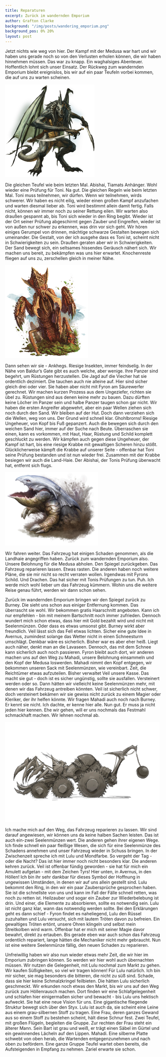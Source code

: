 ```yaml
---
title: Reparaturen
excerpt: Zurück im wandernden Emporium
author: Grafton Clarke
background: "/img/posts/wandering_emporium.png"
background_pos: 0% 20%
layout: post
---
```


Jetzt nichts wie weg von hier. Der Kampf mit der Medusa war hart und wir haben
uns gerade noch so von den Verlusten erholen können, die wir haben hinnehmen
müssen. Das war zu knapp. Ein waghalsiges Abenteuer. Hoffentlich lohnt sich
unser Einsatz. Der Rückweg zum wandernden Emporium bleibt ereignislos, bis wir
auf ein paar Teufeln vorbei kommen, die auf uns zu warten scheinen.

![Abishai](/img/posts/abishai2.png)

Die gleichen Teufel wie beim letzten Mal. Abishai, Tiamats Anhänger. Wohl
wieder eine Prüfung für Toni. Na gut. Die gleichen Regeln wie beim letzten Mal.
Toni muss teilnehmen, wir dürfen. Wenn wir teilnehmen, wirds schwerer. Wir
haben es nicht eilig, wieder einen großen Kampf anzufachen und warten diesmal
lieber ab. Toni wird bestimmt allein damit fertig. Falls nicht, können wir
immer noch zu seiner Rettung eilen. Wir warten also draußen gespannt ab, bis
Toni sich wieder in den Ring begibt. Wieder ist der Ort seiner Prüfung
abgeschirmt gegen Zauber und Eingreifen, wieder ist von außen nur schwer zu
erkennen, was drin vor sich geht. Wir hören einiges Gerumpel von drinnen,
mächtige schwarze Gestalten bewegen sich umeinander. Die Gestalt, von der ich
ausgehe dass es Toni ist, scheint nicht in Schwierigkeiten zu sein. Draußen
geraten aber wir in Schwierigkeiten. Der Sand bewegt sich, ein seltsames
hissendes Geräusch nähert sich. Wir machen uns bereit, zu bekämpfen was uns
hier erwartet. Knochenreste fliegen auf uns zu, zerschellen gleich in meiner
Nähe.


![Ankheg](/img/posts/ankheg.png)

Dann sehen wir sie - Ankhegs. Riesige Insekten, immer feindselig. In der Nähe
von Baldur’s Gate gibt es auch welche, aber wenige. Ihre Panzer sind begehrt,
um Rüstungen herzustellen. Die Jagd auf die Viecher hat sie ordentlich
dezimiert. Die tauchen auch nie alleine auf. Hier sind sicher gleich drei oder
vier. Sie haben aber nicht mit Fyron am Säurewerfer gerechnet. Wir machen
kurzen Prozess aus dem Ungeziefer, richten sie übel zu. Rüstungen sind aus
denen keine mehr zu bauen. Dazu dürften keine Löcher im Panzer sein und halbe
Panzer taugen schon gar nicht. Wir haben die ersten Angreifer abgewehrt, aber
ein paar Wellen ziehen sich noch durch den Sand. Wir bleiben auf der Hut. Doch
dann verziehen sich die Wellen, weg von uns. Der Grund wird schnell klar.
Ghohlbrorns! Riesige Ungeheuer, von Kopf bis Fuß gepanzert. Auch die bewegen
sich durch den weichen Sand hier, immer auf der Suche nach Beute. Überraschen
sie einen, kann es vorkommen, mit Haut, Haar, Rüstung und Schild komplett
geschluckt zu werden. Wir kämpfen auch gegen diese Ungeheuer, der Kampf ist
hart, bis eine riesige Krabbe mit gewaltigen Scheren hinzu stößt.
Glücklicherweise kämpft die Krabbe auf unserer Seite - offenbar hat Toni seine
Prüfung bestanden und ist nun wieder frei. Zusammen mit der Krabbe besiegen wir
auch die Land-Haie. Der Abishai, der Tonis Prüfung überwacht hat, entfernt sich
flugs.

![Land Shark](/img/posts/landshark.png)

Wir fahren weiter. Das Fahrzeug hat einigen Schaden genommen, als die Landhaie
angegriffen haben. Zurück zum wandernden Emporium also. Unsere Belohnung für
die Medusa abholen. Den Spiegel zurückgeben. Das Fahrzeug reparieren lassen.
Etwas rasten. Die anderen haben noch weitere Pläne, die sie mir nicht so recht
verraten wollen. Irgendwas mit Fyrons Schild. Und Drachen. Das hat sicher mit
Tonis Prüfungen zu tun. Puh. Ich werde mich wohl lieber um das Fahrzeug
kümmern. Wohin uns die weitere Reise genau führt, werden wir dann schon sehen.

Zurück im wandernden Emporium bringen wir den Spiegel zurück zu Burney. Die
sieht uns schon aus einiger Entfernung kommen. Das überrascht sie wohl. Wir
bekommen gratis Haarschnitt angeboten. Kann ich nur empfehlen - bin mit meinem
Bartschnitt noch immer zufrieden. Dennoch wundert mich schon etwas, dass hier
mit Gold bezahlt wird und nicht mit Seelenmünzen. Oder dass es etwas umsonst
gibt. Burney wirkt aber freundlich. Veil lässt sich das Fell etwas lichten.
Sicher eine gute Idee in Avernus, zumindest solange das Wetter nicht in einen
Schneesturm umschlägt. Denkbar wäre es sicherlich. Bisher war es aber eher
heiß. Liegt auch näher, denkt man an die Lavaseen. Dennoch, das mit dem Schnee
kann sicherlich auch noch passieren. Fyron bleibt auch dort, wir anderen machen
uns auf den Weg zu Mahadi, unsere Belohnung einsammeln und den Kopf der Medusa
loswerden. Mahadi nimmt den Kopf entgegen, wir bekommen unseren Sack mit
Seelenmünzen, wie vereinbart. Zeit, die Reichtümer etwas aufzuteilen. Bisher
verwaltet Veil unsere Kasse. Das macht sie gut - doch ist es sicher ungünstig,
sollte sie ausfallen. Versteinert werden oder so. Dann hätten wir vielleicht
keine Seelenmünzen mehr, mit denen wir das Fahrzeug antreiben könnten. Veil ist
sicherlich nicht schwer, doch versteinert bekämen wir sie gewiss nicht zurück
zu einem Magier oder Kleriker, der ihr helfen könnte. Wir fragen Mahadi auch
noch nach Burney. Er kennt sie nicht. Ich dachte, er kenne hier alle. Nun gut.
Er muss ja nicht jeden hier kennen. Ehe wir gehen, will er uns nochmals das
Festmahl schmackhaft machen. Wir lehnen nochmal ab.

![War Machine](/img/posts/warmachine.png)

Ich mache mich auf den Weg, das Fahrzeug reparieren zu lassen. Wir sind darauf
angewiesen, wir können uns da keine halben Sachen leisten. Das ist auch
ein-zwei Seelenmünzen wert. Die anderen gehen ihrer eigenen Wege. Ich finde
schnell ein paar fleißige Wesen, die sich für eine Seelenmünze des Schadens
annehmen  und unser Fahrzeug wieder in Schuss bringen. In der Zwischenzeit
spreche ich mit Lulu und Mondfarbe. So vergeht der Tag - oder die Nacht? Das
ist hier immer noch nicht besonders klar. Die anderen kehren zurück. Veil ist
offenbar fündig geworden - sie hat für mich ein Amulett aufgetan - mit dem
Zeichen Tyrs! Hier unten, in Avernus, in den Höllen! Ich bin ihr sehr dankbar
für dieses Symbol der Hoffnung in ungewissen Umständen, in denen wir auf uns
allein gestellt sind. Lulu bekommt den Ring, in den wir ein paar Zaubersprüche
gesprochen haben. Sie ist die schnellste von uns und kann im Fall der Fälle
schnell retten, was noch zu retten ist. Heilzauber und sogar ein Zauber zur
Wiederbelebung ist drin. Und einer, die Elemente zu absorbieren, sollte es
notwendig sein. Lulu ist nicht ganz klar, wann das notwendig werden sollte. Bei
den Erklärungen geht es dann schief - Fyron findet es naheliegend, Lulu den
Rüssel zuzuhalten und Lulu versucht, sich mit lautem Tröten davon zu befreien.
Ein gewaltiges Tröten ertönt, unsere Ohren klingeln und selbst mein
Streitkolben wird warm. Offenbar hat er mich mit seiner Magie davor bewahrt,
direkt zu ertauben. Bis gerade eben war auch schon das Fahrzeug ordentlich
repariert, lange hätten die Mechaniker nicht mehr gebraucht. Nun ist eine
weitere Seelenmünze fällig, den neuen Schaden zu reparieren.

Unfreiwillig haben wir also nun wieder etwas mehr Zeit, die wir hier im
Emporium zubringen können. So werden wir hier wohl auch übernachten müssen. Wir
nutzen die Gelegenheit, mit Lulu nochmal zum Markt zu gehen. Wir kaufen
Süßigkeiten, so viel wir tragen können! Für Lulu natürlich. Ich bin mir sicher,
sie mag besonders die bitteren, die nicht zu süß sind. Schade, dass sie hier
keine Schmalzkringel feilbieten. Die hätten Lulu sicherlich geschmeckt. Wir
erkunden noch etwas den Markt, bis wir uns auf den Weg zurück zum Höllenrausch
machen. Dort finden wir eine Schlafgelegenheit und schlafen hier einigermaßen
sicher und bewacht - bis Lulu uns hektisch aufweckt. Sie hat eine neue Vision
für uns. Eine gigantische fliegende Struktur bewegt sich über den Styx. Lulu
ist auch da, sie scheint eine Leine aus einem grau-silbernen Stoff zu tragen.
Eine Frau, deren ganzes Gewand aus so einem Stoff zu bestehen scheint, hält
diese Schnur fest. Zwei Teufel, mit großen Flügeln, begleiten die Gruppe. Zur
rechten der Frau steht ein älterer Mann. Sein Bart ist grau und weiß, er trägt
einen Säbel im Gürtel und ein gewinnendes Lächeln auf den Lippen. Mahadi. Eine
silberne Platte schwebt von oben herab, die Wartenden entgegenzunehmen und nach
oben zu befördern. Eine ganze Gruppe Teufel wartet oben bereits, die
Aufsteigenden in Empfang zu nehmen. Zariel erwarte sie schon.
